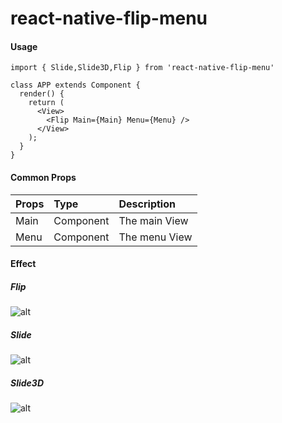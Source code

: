 # react-native-flip-menu

#### Usage

```
import { Slide,Slide3D,Flip } from 'react-native-flip-menu'

class APP extends Component {
  render() {
    return (
      <View>
        <Flip Main={Main} Menu={Menu} />
      </View>
    );
  } 
}

```

#### Common Props

|Props | Type      |Description |
|------|:----------|:-----------|
| Main | Component |The main View       |
| Menu | Component |The menu View       |

#### Effect

##### Flip
![alt](https://github.com/chezhe/react-native-flip-menu/blob/master/Flip.gif)

##### Slide
![alt](https://github.com/chezhe/react-native-flip-menu/blob/master/Slide.gif)

##### Slide3D
![alt](https://github.com/chezhe/react-native-flip-menu/blob/master/Slide3D.gif)